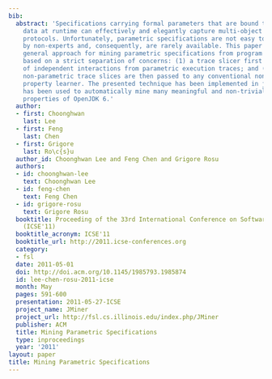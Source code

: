 ```yaml
---
bib:
  abstract: 'Specifications carrying formal parameters that are bound to concrete
    data at runtime can effectively and elegantly capture multi-object behaviors or
    protocols. Unfortunately, parametric specifications are not easy to formulate
    by non-experts and, consequently, are rarely available. This paper presents a
    general approach for mining parametric specifications from program executions,
    based on a strict separation of concerns: (1) a trace slicer first extracts sets
    of independent interactions from parametric execution traces; and (2) the resulting
    non-parametric trace slices are then passed to any conventional non-parametric
    property learner. The presented technique has been implemented in jMiner, which
    has been used to automatically mine many meaningful and non-trivial parametric
    properties of OpenJDK 6.'
  author:
  - first: Choonghwan
    last: Lee
  - first: Feng
    last: Chen
  - first: Grigore
    last: Ro\c{s}u
  author_id: Choonghwan Lee and Feng Chen and Grigore Rosu
  authors:
  - id: choonghwan-lee
    text: Choonghwan Lee
  - id: feng-chen
    text: Feng Chen
  - id: grigore-rosu
    text: Grigore Rosu
  booktitle: Proceeding of the 33rd International Conference on Software Engineering
    (ICSE'11)
  booktitle_acronym: ICSE'11
  booktitle_url: http://2011.icse-conferences.org
  category:
  - fsl
  date: 2011-05-01
  doi: http://doi.acm.org/10.1145/1985793.1985874
  id: lee-chen-rosu-2011-icse
  month: May
  pages: 591-600
  presentation: 2011-05-27-ICSE
  project_name: JMiner
  project_url: http://fsl.cs.illinois.edu/index.php/JMiner
  publisher: ACM
  title: Mining Parametric Specifications
  type: inproceedings
  year: '2011'
layout: paper
title: Mining Parametric Specifications
---
```

